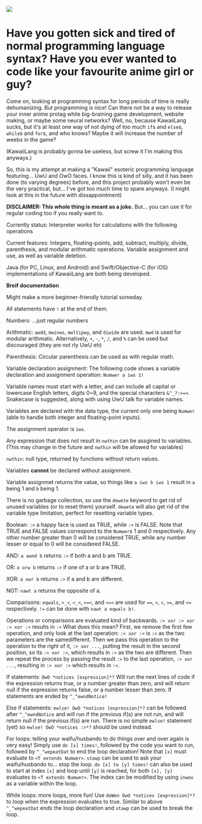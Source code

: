 <kbd><img src="https://i.imgur.com/4G8WuHB.png" /></kbd>

<h1>Have you gotten sick and tired of normal programming language syntax? Have you ever wanted to code like your favourite anime girl or guy?</h1> 

Come on, looking at programming syntax for long periods of time is really dehumanizing. But programming is nice! Can there not be a way to release your inner anime protag while big-braining game development, website making, or maybe some neural networks? Well, no, because KawaiiLang sucks, but it's at least one way of not dying of too much `if`s and `else`s, `while`s and `for`s, and who knows? Maybe it will increase the number of weebs in the game? 

(KawaiiLang is probably gonna be useless, but screw it I'm making this anyways.) 

So, this is my attempt at making a "Kawaii" esoteric programming language featuring... UwU and OwO faces. 
I know this is kind of silly, and it has been done (to varying degrees) before, and this project probably won't even be the very practical, but... I've got too much time to spare anyways. (I might look at this in the future with dissappointment)

**DISCLAIMER: This whole thing is meant as a joke.** But... you can use it for regular coding too if you really want to.

Currently status: Interpreter works for calculations with the following operations

Current features: Integers, floating-points, add, subtract, multiply, divide, parenthesis, and modular arithmatic operations. Variable assignment and use, as well as variable deletion.

Java (for PC, Linux, and Android) and Swift/Objective-C (for iOS) implementations of KawaiiLang are both being developed.

**Breif documentation**

Might make a more beginner-friendly tutorial someday.

All statements have `!` at the end of them.

Numbers: ...just regular numbers

Arithmatic: `awdd`, `mwinws`, `mwltipwy`, and `diwide` are used. `mwd` is used for modular arithmatic. Alternatively, `+`, `-`, `*`, `/`, and `%` can be used but discouraged (they are not rly UwU eh)

Parenthesis: Circular parenthesis can be used as with regular math.

Variable declaration assignment: The following code shows a variable declaration and assignment operation:
`Numwer a iws 1!`

Variable names must start with a letter, and can include all capital or lowercase English letters, digits 0~9, and the special characters `&^_?:>=<`. Snakecase is suggested, along with using UwU talk for variable names.

Variables are declared with the data type, the current only one being `Numwer` (able to handle both integer and floating-point inputs).

The assignment operator is `iws`.

Any expression that does not result in `nwthin` can be assgined to variables. (This may change in the future and `nwthin` will be allowed for variables)

`nwthin`: null type, returned by functions without return values.

Variables **cannot** be declared without assignment.

Variable assignmet returns the value, so things like `a iws b iws 1` result in `a` being 1 and `b` being 1.

There is no garbage collection, so use the `dewete` keyword to get rid of unused variables (or to reset them) yourself. `dewete` will also get rid of the variable type limitation, perfect for resetting variable types.

Boolean: `:>` a happy face is used as TRUE, while `:<` is FALSE. Note that TRUE and FALSE values correspond to the `Numwer`s 1 and 0 respectively. Any other number greater than 0 will be considered TRUE, while any number lesser or equal to 0 will be considered FALSE.

AND: `a awnd b` returns `:>` if both a and b are TRUE.

OR: `a orw b` returns `:>` if one of a or b are TRUE.

XOR: `a xwr b` returns `:>` if a and b are different.

NOT: `nawt a` returns the opposite of a.

Comparisons: `eqwals`, `>_<`, `<_<`, `>=<`, and `<=<` are used for `==`, `>`, `<`, `>=`, and `<=` respectively. `!=` can be done with `nawt a eqwals b!`.

Operations or comparisons are evaluated kind of backwards. `:> xor :> xor :< xor :<` results in `:<` What does this mean? First, we remove the first few operation, and only look at the last operation: `:< xor :<` is `:<` as the two parameters are the samedifferent. Then we pass this operation to the operation to the right of it, `:> xor ...`, putting the result in the second position, so its `:> xor :<`, which results in `:>` as the two are different. Then we repeat the process by passing the result `:>` to the last operation, `:> xor ...`, resulting in `:> xor :>` which results in `:<`.

If statements: `OwO *notices [expression]*?`
Will run the next lines of code if the expression returns true, or a number greater than zero, and will return null if the expression returns false, or a number lesser than zero.
If statements are ended by `^_^ewndNotice!`

Else if statements: `ewlse! OwO *notices [expression]*?` can be followed after `^_^ewndNotice` and will run if the previous if(s) are not run, and will return null if the previous if(s) are run.
There is no simple `ewlse!` statement (yet) so `ewlse! OwO *notices :>*?` should be used instead.

For loops: telling your waifu/husbando to do things over and over again is very easy! Simply use `do [x] times!`, followed by the code you want to run, followed by `^_^wepeatDat` to end the loop declaration! Note that `[x]` must evaluate to `<T extends Numwer>`. `stawp` can be used to ask your waifu/husbando to... stop the loop. `do [x] to [y] times!` can also be used to start at index `[x]` and loop until `[y]` is reached, for both `[x], [y]` evaluates to `<T extends Numwer>`. The index can be modified by using `inwex` as a variable within the loop.

While loops: more loops, more fun! Use `doWen OwO *notices [expression]*?` to loop when the expression evaluates to true. Similar to above `^_^wepeatDat` ends the loop declaration and `stawp` can be used to break the loop.

